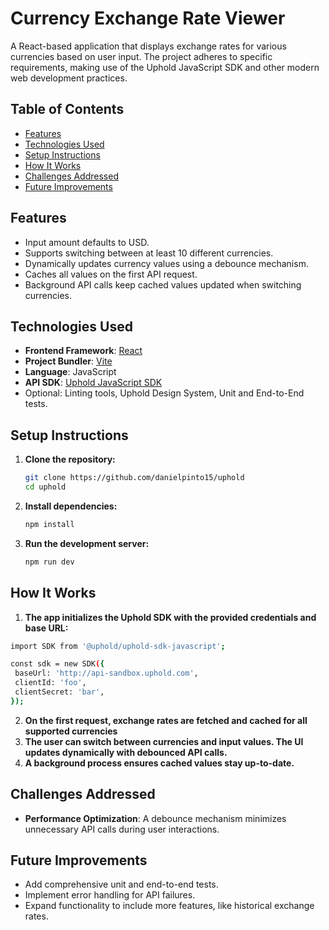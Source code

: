# Currency Exchange Rate Viewer

A React-based application that displays exchange rates for various currencies based on user input. The project adheres to specific requirements, making use of the Uphold JavaScript SDK and other modern web development practices.

## Table of Contents
- [Features](#features)
- [Technologies Used](#technologies-used)
- [Setup Instructions](#setup-instructions)
- [How It Works](#how-it-works)
- [Challenges Addressed](#challenges-addressed)
- [Future Improvements](#future-improvements)

## Features
- Input amount defaults to USD.
- Supports switching between at least 10 different currencies.
- Dynamically updates currency values using a debounce mechanism.
- Caches all values on the first API request.
- Background API calls keep cached values updated when switching currencies.

## Technologies Used
- **Frontend Framework**: [React](https://reactjs.org/)
- **Project Bundler**: [Vite](https://vitejs.dev/)
- **Language**: JavaScript
- **API SDK**: [Uphold JavaScript SDK](https://github.com/uphold/uphold-sdk-javascript)
- Optional: Linting tools, Uphold Design System, Unit and End-to-End tests.

## Setup Instructions

1. **Clone the repository:**
   ```bash
   git clone https://github.com/danielpinto15/uphold
   cd uphold
   
2. **Install dependencies:**
   ```bash
   npm install
   
3. **Run the development server:**
   ```bash
   npm run dev

## How It Works
  1. **The app initializes the Uphold SDK with the provided credentials and base URL:**
   ```bash
   import SDK from '@uphold/uphold-sdk-javascript';

  const sdk = new SDK({
    baseUrl: 'http://api-sandbox.uphold.com',
    clientId: 'foo',
    clientSecret: 'bar',
   });
```

2. **On the first request, exchange rates are fetched and cached for all supported currencies**
3. **The user can switch between currencies and input values. The UI updates dynamically with debounced API calls.**
4. **A background process ensures cached values stay up-to-date.**

## Challenges Addressed
- **Performance Optimization**: A debounce mechanism minimizes unnecessary API calls during user interactions.

## Future Improvements
- Add comprehensive unit and end-to-end tests.
- Implement error handling for API failures.
- Expand functionality to include more features, like historical exchange rates.
